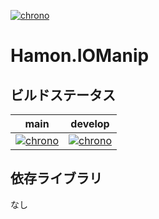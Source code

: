﻿[![chrono](https://github.com/shibainuudon/HamonCore/actions/workflows/chrono.yml/badge.svg)](https://github.com/shibainuudon/HamonCore/actions/workflows/chrono.yml)

# Hamon.IOManip


## ビルドステータス

| main | develop |
| ---- | ------- |
|[![chrono](https://github.com/shibainuudon/HamonCore/actions/workflows/chrono.yml/badge.svg?branch=main)](https://github.com/shibainuudon/HamonCore/actions/workflows/chrono.yml)|[![chrono](https://github.com/shibainuudon/HamonCore/actions/workflows/chrono.yml/badge.svg?branch=develop)](https://github.com/shibainuudon/HamonCore/actions/workflows/chrono.yml)|

## 依存ライブラリ

なし
